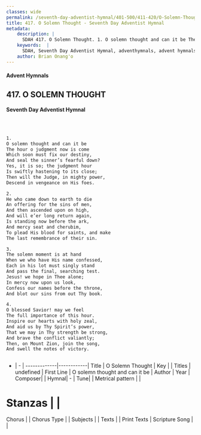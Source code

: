 ```yaml
---
classes: wide
permalink: /seventh-day-adventist-hymnal/401-500/411-420/O-Solemn-Thought/
title: 417. O Solemn Thought - Seventh Day Adventist Hymnal
metadata:
    description: |
      SDAH 417. O Solemn Thought. 1. O solemn thought and can it be The hour o judgment now is come Which soon must fix our destiny, And seal the sinner’s fearful down? Yes, it is so; the judgment hour Is swiftly hastening to its close; Then will the Judge, in mighty power, Descend in vengeance on His foes.
    keywords:  |
      SDAH, Seventh Day Adventist Hymnal, adventhymnals, advent hymnals, O Solemn Thought, O solemn thought and can it be 
    author: Brian Onang'o
---
```


#### Advent Hymnals
## 417. O SOLEMN THOUGHT
#### Seventh Day Adventist Hymnal

```txt



1.
O solemn thought and can it be
The hour o judgment now is come
Which soon must fix our destiny,
And seal the sinner’s fearful down?
Yes, it is so; the judgment hour
Is swiftly hastening to its close;
Then will the Judge, in mighty power,
Descend in vengeance on His foes.

2.
He who came down to earth to die
An offering for the sins of men,
And then ascended upon on high,
And will e’er long return again,
Is standing now before the ark,
And mercy seat and cherubim,
To plead His blood for saints, and make
The last remembrance of their sin.

3.
The solemn moment is at hand
When we who have His name confessed,
Each in his lot must singly stand
And pass the final, searching test.
Jesus! we hope in Thee alone;
In mercy now upon us look,
Confess our names before the throne,
And blot our sins from out Thy book.

4.
O blessed Savior! may we feel
The full importance of this hour.
Inspire our hearts with holy zeal,
And aid us by Thy Spirit’s power,
That we may in Thy strength be strong,
And brave the conflict valiantly;
Then, on Mount Zion, join the song,
And swell the notes of victory.



```

- |   -  |
-------------|------------|
Title | O Solemn Thought |
Key |  |
Titles | undefined |
First Line | O solemn thought and can it be |
Author | 
Year | 
Composer|  |
Hymnal|  - |
Tune|  |
Metrical pattern | |
# Stanzas |  |
Chorus |  |
Chorus Type |  |
Subjects |  |
Texts |  |
Print Texts | 
Scripture Song |  |
  
